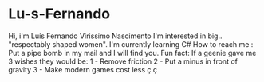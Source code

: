 # Lu-s-Fernando
Hi, i'm Luís Fernando Virissimo Nascimento
I'm interested in big.. "respectably shaped women".
I'm currently learning C#
How to reach me : Put a pipe bomb in my mail and I will find you.
Fun fact: If a geenie gave me 3 wishes they would be:
1 - Remove friction
2 - Put a minus in front of gravity
3 - Make modern games cost less ç.ç